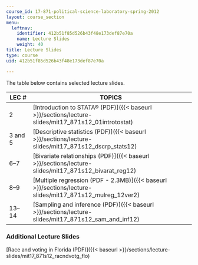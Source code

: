 ```yaml
---
course_id: 17-871-political-science-laboratory-spring-2012
layout: course_section
menu:
  leftnav:
    identifier: 412b51f85d526b43f48e173def87e70a
    name: Lecture Slides
    weight: 40
title: Lecture Slides
type: course
uid: 412b51f85d526b43f48e173def87e70a

---
```


The table below contains selected lecture slides.

| LEC # | TOPICS |
| --- | --- |
| 2 | [Introduction to STATA® (PDF)]({{< baseurl >}}/sections/lecture-slides/mit17_871s12_01introtostat) |
| 3 and 5 | [Descriptive statistics (PDF)]({{< baseurl >}}/sections/lecture-slides/mit17_871s12_dscrp_stats12) |
| 6–7 | [Bivariate relationships (PDF)]({{< baseurl >}}/sections/lecture-slides/mit17_871s12_bivarat_reg12) |
| 8–9 | [Multiple regression (PDF - 2.3MB)]({{< baseurl >}}/sections/lecture-slides/mit17_871s12_mulreg_12ver2) |
| 13–14 | [Sampling and inference (PDF)]({{< baseurl >}}/sections/lecture-slides/mit17_871s12_sam_and_inf12) 

### Additional Lecture Slides

[Race and voting in Florida (PDF)]({{< baseurl >}}/sections/lecture-slides/mit17_871s12_racndvotg_flo)